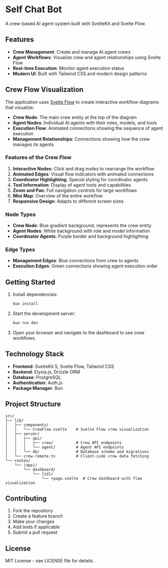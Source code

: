 # Self Chat Bot

A crew-based AI agent system built with SvelteKit and Svelte Flow.

## Features

- **Crew Management**: Create and manage AI agent crews
- **Agent Workflows**: Visualize crew and agent relationships using Svelte Flow
- **Real-time Execution**: Monitor agent execution status
- **Modern UI**: Built with Tailwind CSS and modern design patterns

## Crew Flow Visualization

The application uses [Svelte Flow](https://svelteflow.dev/) to create interactive workflow diagrams that visualize:

- **Crew Node**: The main crew entity at the top of the diagram
- **Agent Nodes**: Individual AI agents with their roles, models, and tools
- **Execution Flow**: Animated connections showing the sequence of agent execution
- **Management Relationships**: Connections showing how the crew manages its agents

### Features of the Crew Flow

1. **Interactive Nodes**: Click and drag nodes to rearrange the workflow
2. **Animated Edges**: Visual flow indicators with animated connections
3. **Coordinator Highlighting**: Special styling for coordinator agents
4. **Tool Information**: Display of agent tools and capabilities
5. **Zoom and Pan**: Full navigation controls for large workflows
6. **Mini Map**: Overview of the entire workflow
7. **Responsive Design**: Adapts to different screen sizes

### Node Types

- **Crew Node**: Blue gradient background, represents the crew entity
- **Agent Nodes**: White background with role and model information
- **Coordinator Agents**: Purple border and background highlighting

### Edge Types

- **Management Edges**: Blue connections from crew to agents
- **Execution Edges**: Green connections showing agent execution order

## Getting Started

1. Install dependencies:

   ```bash
   bun install
   ```

2. Start the development server:

   ```bash
   bun run dev
   ```

3. Open your browser and navigate to the dashboard to see crew workflows.

## Technology Stack

- **Frontend**: SvelteKit 5, Svelte Flow, Tailwind CSS
- **Backend**: Elysia.js, Drizzle ORM
- **Database**: PostgreSQL
- **Authentication**: Auth.js
- **Package Manager**: Bun

## Project Structure

```
src/
├── lib/
│   ├── components/
│   │   └── CrewFlow.svelte    # Svelte Flow crew visualization
│   ├── server/
│   │   ├── api/
│   │   │   ├── crew/          # Crew API endpoints
│   │   │   └── agent/         # Agent API endpoints
│   │   └── db/                # Database schema and migrations
│   └── crew.remote.ts         # Client-side crew data fetching
└── routes/
    └── (app)/
        └── dashboard/
            └── [id]/
                └── +page.svelte  # Crew dashboard with flow visualization
```

## Contributing

1. Fork the repository
2. Create a feature branch
3. Make your changes
4. Add tests if applicable
5. Submit a pull request

## License

MIT License - see LICENSE file for details.

